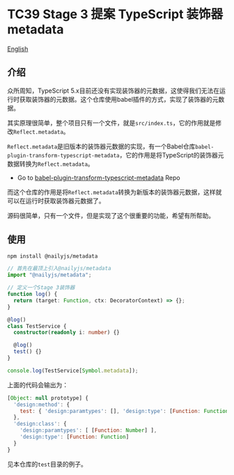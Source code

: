 # TC39 Stage 3 提案 TypeScript 装饰器 metadata

[English](./README.en.md)

## 介绍

众所周知，TypeScript 5.x目前还没有实现装饰器的元数据，这使得我们无法在运行时获取装饰器的元数据。这个仓库使用babel插件的方式，实现了装饰器的元数据。

其实原理很简单，整个项目只有一个文件，就是`src/index.ts`，它的作用就是修改`Reflect.metadata`。

`Reflect.metadata`是旧版本的装饰器元数据的实现，有一个Babel仓库`babel-plugin-transform-typescript-metadata`，它的作用是将TypeScript的装饰器元数据转换为`Reflect.metadata`。

- Go to [babel-plugin-transform-typescript-metadata](https://github.com/leonardfactory/babel-plugin-transform-typescript-metadata/tree/master) Repo

而这个仓库的作用是将`Reflect.metadata`转换为新版本的装饰器元数据，这样就可以在运行时获取装饰器元数据了。

源码很简单，只有一个文件，但是实现了这个很重要的功能，希望有所帮助。

## 使用

```bash
npm install @nailyjs/metadata
```

```ts
// 首先在最顶上引入@nailyjs/metadata
import "@nailyjs/metadata";

// 定义一个Stage 3装饰器
function log() {
  return (target: Function, ctx: DecoratorContext) => {};
}

@log()
class TestService {
  constructor(readonly i: number) {}

  @log()
  test() {}
}

console.log(TestService[Symbol.metadata]);
```

上面的代码会输出为：

```js
[Object: null prototype] {
  'design:method': {
    test: { 'design:paramtypes': [], 'design:type': [Function: Function] }
  },
  'design:class': {
    'design:paramtypes': [ [Function: Number] ],
    'design:type': [Function: Function]
  }
}
```

见本仓库的`test`目录的例子。
